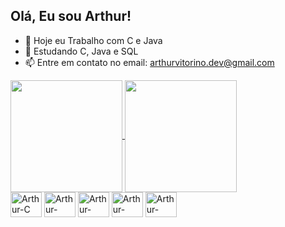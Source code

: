 ## Olá, Eu sou Arthur!

- 🔭 Hoje eu Trabalho com C e Java
- 🌱 Estudando C, Java e SQL
- 📫 Entre em contato no email: arthurvitorino.dev@gmail.com

<div>
<a href="https://github.com/anuraghazra/github-readme-stats">
  <img height=179 align="center" src="https://github-readme-stats.vercel.app/api?username=miguellitos&theme=github_dark" />
</a>
  
<a href="https://github.com/anuraghazra/convoychat">
  <img height=179 align="center" src="https://github-readme-stats.vercel.app/api/top-langs?username=miguellitos&layout=compact&langs_count=8&card_width=320&theme=github_dark" />
</a>

</div>
<div style="display: inline_block"><cbr>
  <img align="center" alt="Arthur-C" height="40" width="50" img src="https://cdn.jsdelivr.net/gh/devicons/devicon@latest/icons/c/c-original.svg"/>
  <img align="center" alt="Arthur-Java" height="40" width="50" img src="https://cdn.jsdelivr.net/gh/devicons/devicon@latest/icons/java/java-original.svg" /> 
  <img align="center" alt="Arthur-MySql" height="40" width="50" img src="https://cdn.jsdelivr.net/gh/devicons/devicon@latest/icons/mysql/mysql-plain-wordmark.svg" />
  <img align="center" alt="Arthur-HTML" height="40" width="50" img src="https://cdn.jsdelivr.net/gh/devicons/devicon@latest/icons/html5/html5-original.svg" />
  <img align="center" alt="Arthur-CSS" height="40" width="50" img src="https://cdn.jsdelivr.net/gh/devicons/devicon@latest/icons/css3/css3-original.svg" />
</div>

##
